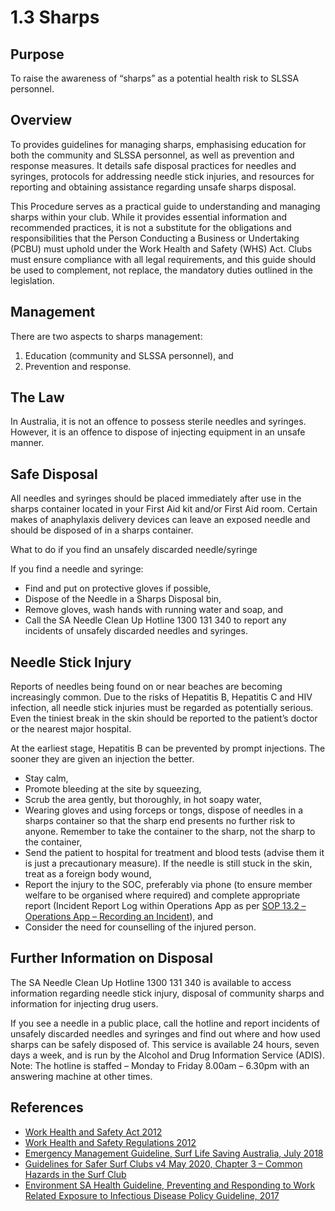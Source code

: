 # 1.3 Sharps

## Purpose

To raise the awareness of “sharps” as a potential health risk to SLSSA personnel.

## Overview

To provides guidelines for managing sharps, emphasising education for both the community and SLSSA personnel, as well as prevention and response measures. It details safe disposal practices for needles and syringes, protocols for addressing needle stick injuries, and resources for reporting and obtaining assistance regarding unsafe sharps disposal.

This Procedure serves as a practical guide to understanding and managing sharps within your club. While it provides essential information and recommended practices, it is not a substitute for the obligations and responsibilities that the Person Conducting a Business or Undertaking (PCBU) must uphold under the Work Health and Safety (WHS) Act. Clubs must ensure compliance with all legal requirements, and this guide should be used to complement, not replace, the mandatory duties outlined in the legislation.

## Management

There are two aspects to sharps management:

1. Education (community and SLSSA personnel), and
2. Prevention and response.

## The Law

In Australia, it is not an offence to possess sterile needles and syringes. However, it is an offence to dispose of injecting equipment in an unsafe manner.

## Safe Disposal

All needles and syringes should be placed immediately after use in the sharps container located in your First Aid kit and/or First Aid room. Certain makes of anaphylaxis delivery devices can leave an exposed needle and should be disposed of in a sharps container.

What to do if you find an unsafely discarded needle/syringe

If you find a needle and syringe:

- Find and put on protective gloves if possible,
- Dispose of the Needle in a Sharps Disposal bin,
- Remove gloves, wash hands with running water and soap, and
- Call the SA Needle Clean Up Hotline 1300 131 340 to report any incidents of unsafely discarded needles and syringes.

## Needle Stick Injury

Reports of needles being found on or near beaches are becoming increasingly common. Due to the risks of Hepatitis B, Hepatitis C and HIV infection, all needle stick injuries must be regarded as potentially serious. Even the tiniest break in the skin should be reported to the patient’s doctor or the nearest major hospital.

At the earliest stage, Hepatitis B can be prevented by prompt injections. The sooner they are given an injection the better.

- Stay calm,
- Promote bleeding at the site by squeezing,
- Scrub the area gently, but thoroughly, in hot soapy water,
- Wearing gloves and using forceps or tongs, dispose of needles in a sharps container so that the sharp end presents no further risk to anyone. Remember to take the container to the sharp, not the sharp to the container,
- Send the patient to hospital for treatment and blood tests (advise them it is just a precautionary measure). If the needle is still stuck in the skin, treat as a foreign body wound,
- Report the injury to the SOC, preferably via phone (to ensure member welfare to be organised where required) and complete appropriate report (Incident Report Log within Operations App as per [SOP 13.2 – Operations App – Recording an Incident](#_13.2_Operations_App)), and
- Consider the need for counselling of the injured person.

## Further Information on Disposal

The SA Needle Clean Up Hotline 1300 131 340 is available to access information regarding needle stick injury, disposal of community sharps and information for injecting drug users.

If you see a needle in a public place, call the hotline and report incidents of unsafely discarded needles and syringes and find out where and how used sharps can be safely disposed of. This service is available 24 hours, seven days a week, and is run by the Alcohol and Drug Information Service (ADIS). Note: The hotline is staffed – Monday to Friday 8.00am – 6.30pm with an answering machine at other times.

## References

- [Work Health and Safety Act 2012](https://www.legislation.sa.gov.au/LZ/C/A/WORK%20HEALTH%20AND%20SAFETY%20ACT%202012.aspx)
- [Work Health and Safety Regulations 2012](https://www.legislation.sa.gov.au/lz?path=%2Fc%2Fr%2Fwork%20health%20and%20safety%20regulations%202012)
- [Emergency Management Guideline, Surf Life Saving Australia, July 2018](https://members.sls.com.au/members/document_library/1/media/953)
- [Guidelines for Safer Surf Clubs v4 May 2020, Chapter 3 – Common Hazards in the Surf Club](https://members.sls.com.au/members/document_library/1/media/3373)
- [Environment SA Health Guideline, Preventing and Responding to Work Related Exposure to Infectious Disease Policy Guideline, 2017](https://www.sahealth.sa.gov.au/wps/wcm/connect/3903950041184cfd8d32df1afc50ebfc/Guideline_Preventing+and+Responding+to+Work+Related+Exposure+to+Infectious+Disease_Guideline_11.05.2017.pdf)
